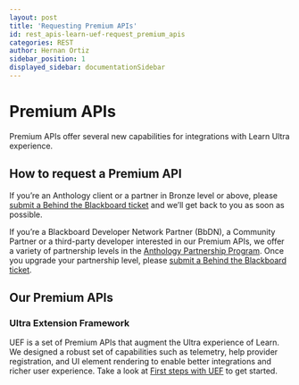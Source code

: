 ```yaml
---
layout: post
title: 'Requesting Premium APIs'
id: rest_apis-learn-uef-request_premium_apis
categories: REST
author: Hernan Ortiz
sidebar_position: 1
displayed_sidebar: documentationSidebar
---
```


<VersioningTracker frontMatter={frontMatter}/>

# Premium APIs

Premium APIs offer several new capabilities for integrations with
Learn Ultra experience.

## How to request a Premium API

If you’re an Anthology client or a partner in Bronze level or above,
please [submit a Behind the Blackboard ticket](https://blackboard.secure.force.com/)
and we’ll get back to you as soon as possible.

If you’re a Blackboard Developer Network Partner (BbDN), a Community
Partner or a third-party developer interested in our Premium APIs,
we offer a variety of partnership levels in the
[Anthology Partnership Program](https://www.blackboard.com/partnerships/become-a-partner).
Once you upgrade your partnership level, please [submit a Behind the Blackboard ticket](https://blackboard.secure.force.com/).

## Our Premium APIs

### Ultra Extension Framework

UEF is a set of Premium APIs that augment the Ultra experience of
Learn. We designed a robust set of capabilities such as
telemetry, help provider registration, and UI element rendering to
enable better integrations and richer user experience.
Take a look at [First steps with UEF](./uef/uef_getting_started.md) to get started.

<AuthorBox frontMatter={frontMatter}/>
